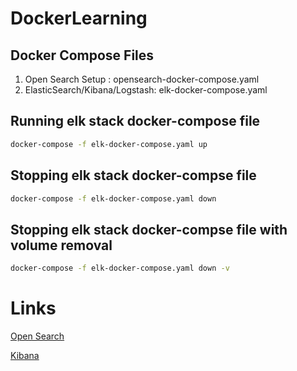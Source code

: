 # DockerLearning
## Docker Compose Files
1. Open Search Setup : opensearch-docker-compose.yaml
2. ElasticSearch/Kibana/Logstash: elk-docker-compose.yaml


## Running elk stack docker-compose file
```zsh
docker-compose -f elk-docker-compose.yaml up
```

## Stopping elk stack docker-compse file
```zsh
docker-compose -f elk-docker-compose.yaml down
```

## Stopping elk stack docker-compse file with volume removal
```zsh
docker-compose -f elk-docker-compose.yaml down -v
```
# Links
[Open Search](http://localhost:9200)

[Kibana](http://localhost:5601)
